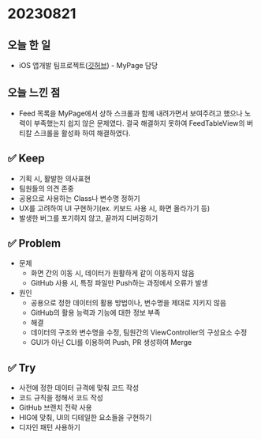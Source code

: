 # 20230821
## 오늘 한 일
- iOS 앱개발 팀프로젝트([깃허브](https://github.com/wnsdud0721/Swift_HelloWorld)) - MyPage 담당

## 오늘 느낀 점
- Feed 목록을 MyPage에서 상하 스크롤과 함께 내려가면서 보여주려고 했으나 노력이 부족했는지 쉽지 않은 문제였다. 결국 해결하지 못하여 FeedTableView의 버티칼 스크롤을 활성화 하여 해결하였다.

## ✅ Keep

- 기획 시, 활발한 의사표현
- 팀원들의 의견 존중
- 공용으로 사용하는 Class나 변수명 정하기
- UX를 고려하여 UI 구현하기(ex. 키보드 사용 시, 화면 올라가기 등)
- 발생한 버그를 포기하지 않고, 끝까지 디버깅하기

## ✅ Problem

- 문제
    - 화면 간의 이동 시, 데이터가 원활하게 같이 이동하지 않음
    - GitHub 사용 시, 특정 파일만 Push하는 과정에서 오류가 발생
- 원인
    - 공용으로 정한 데이터의 활용 방법이나, 변수명을 제대로 지키지 않음
    - GitHub의 활용 능력과 기능에 대한 정보 부족
    - 해결
    - 데이터의 구조와 변수명을 수정, 팀원간의 ViewController의 구성요소 수정
    - GUI가 아닌 CLI를 이용하여 Push, PR 생성하여 Merge

## ✅ Try

- 사전에 정한 데이터 규격에 맞춰 코드 작성
- 코드 규칙을 정해서 코드 작성
- GitHub 브랜치 전략 사용
- HIG에 맞춰, UI의 디테일한 요소들을 구현하기
- 디자인 패턴 사용하기

